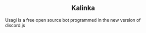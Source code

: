 <h2 align="center">Kalinka</h2>

Usagi is a free open source bot programmed in the new version of discord.js